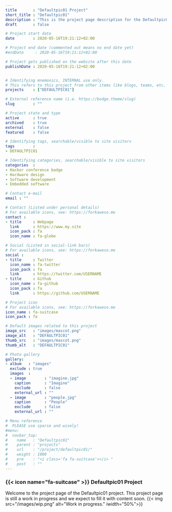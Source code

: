 ```yaml
---
title       : "Defaultpic01 Project"
short_title : "Defaultpic01"
description : "This is the project page description for the Defaultpic01 Project."
draft       : false

# Project start date
date        : 2020-05-16T19:21:12+02:00

# Project end date (commented out means no end date yet)
#endDate     : 2020-05-16T19:21:12+02:00

# Project gets published on the website after this date
publishDate : 2020-05-16T19:21:12+02:00


# Identifying mnemonics, INTERNAL use only.
# This refers to this project from other items like blogs, teams, etc.
projects    : ["DEFAULTPIC01"]

# External reference name (i.e. https://bodge.theme/slug)
slug        : ""

# Project state and type
active      : true
archived    : true
external    : false
featured    : false

# Identifying tags, searchable/visible to site visitors
tags        :
- DEFAULTPIC01

# Identifying categories, searchable/visible to site visitors
categories  :
- Hacker conference badge
- Hardware design
- Software development
- Embedded software

# Contact e-mail
email : ""

# Contact (Listed under personal details)
# For available icons, see: https://forkaweso.me
contact :
- title     : Webpage
  link      : https://www.my.site
  icon_pack : fa
  icon_name : fa-globe

# Social (Listed in social-link bars)
# For available icons, see: https://forkaweso.me
social :
- title     : Twitter
  icon_name : fa-twitter
  icon_pack : fa
  link      : https://twitter.com/USERNAME
- title     : Github
  icon_name : fa-github
  icon_pack : fa
  link      : https://github.com/USERNAME

# Project icon
# For available icons, see: https://forkaweso.me
icon_name : fa-suitcase
icon_pack : fa

# Default images related to this project
image_src   : "images/mascot.png"
image_alt   : "DEFAULTPIC01"
thumb_src   : "images/mascot.png"
thumb_alt   : "DEFAULTPIC01"

# Photo gallery
gallery:
- album   : "images"
  exclude : true
  images  :
  - image        : "imagine.jpg"
    caption      : "Imagine"
    exclude      : false
    external_url : ""
  - image        : "people.jpg"
    caption      : "People"
    exclude      : false
    external_url : ""

# Menu reference
#  PLEASE use sparse and wisely!
#menu:
#  navbar_top:
#    name   : "Defaultpic01"
#    parent : "projects"
#    url    : "/project/defaultpic01/"
#    weight : 1000
#    pre    : "<i class='fa fa-suitcase'></i> "
#    post   : ""
---
```


### {{< icon name="fa-suitcase" >}} Defaultpic01 Project

Welcome to the project page of the Defaultpic01 project. This project page is still a work in progress and we expect to fill it with content soon.
{{< img src="/images/wip.png" alt="Work in progress." iwidth="50%">}}
